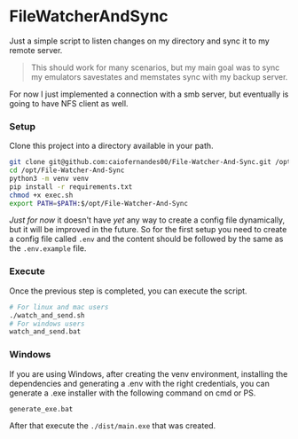 # FileWatcherAndSync

Just a simple script to listen changes on my directory and sync it to my remote server.
> This should work for many scenarios, but my main goal was to sync my emulators savestates and memstates sync with my backup server.

For now I just implemented a connection with a smb server, but eventually is going to have NFS client as well.

### Setup

Clone this project into a directory available in your path.

```bash
git clone git@github.com:caiofernandes00/File-Watcher-And-Sync.git /opt/File-Watcher-And-Sync
cd /opt/File-Watcher-And-Sync
python3 -m venv venv
pip install -r requirements.txt
chmod +x exec.sh
export PATH=$PATH:$/opt/File-Watcher-And-Sync
```

*Just for now* it doesn't have *yet* any way to create a config file dynamically, but it will be improved in the future.
So for the first setup you need to create a config file called `.env` and the content should be followed by the same as
the `.env.example` file.

### Execute

Once the previous step is completed, you can execute the script.

```bash
# For linux and mac users
./watch_and_send.sh
# For windows users
watch_and_send.bat
```

### Windows

If you are using Windows, after creating the venv environment, installing the dependencies and generating a .env with
the right credentials, you can generate a .exe installer with the following command on cmd or PS.

```bash
generate_exe.bat
```

After that execute the `./dist/main.exe` that was created.
